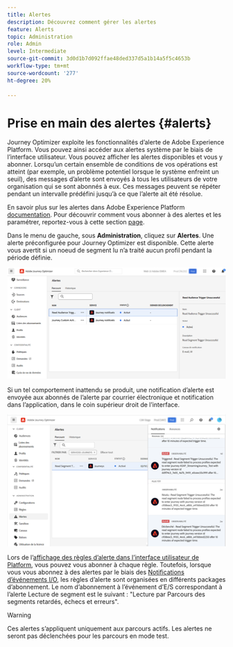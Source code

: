 ```yaml
---
title: Alertes
description: Découvrez comment gérer les alertes
feature: Alerts
topic: Administration
role: Admin
level: Intermediate
source-git-commit: 3d0d1b7d092ffae48ded337d5a1b14a5f5c4653b
workflow-type: tm+mt
source-wordcount: '277'
ht-degree: 20%

---
```


# Prise en main des alertes {#alerts}

Journey Optimizer exploite les fonctionnalités d’alerte de Adobe Experience Platform. Vous pouvez ainsi accéder aux alertes système par le biais de l’interface utilisateur. Vous pouvez afficher les alertes disponibles et vous y abonner. Lorsqu’un certain ensemble de conditions de vos opérations est atteint (par exemple, un problème potentiel lorsque le système enfreint un seuil), des messages d’alerte sont envoyés à tous les utilisateurs de votre organisation qui se sont abonnés à eux. Ces messages peuvent se répéter pendant un intervalle prédéfini jusqu’à ce que l’alerte ait été résolue.

En savoir plus sur les alertes dans Adobe Experience Platform [documentation](https://experienceleague.adobe.com/docs/experience-platform/observability/alerts/overview.html?lang=fr).
Pour découvrir comment vous abonner à des alertes et les paramétrer, reportez-vous à cette section [page](https://experienceleague.adobe.com/docs/experience-platform/observability/alerts/ui.html).

Dans le menu de gauche, sous **Administration**, cliquez sur **Alertes**. Une alerte préconfigurée pour Journey Optimizer est disponible. Cette alerte vous avertit si un noeud de segment lu n’a traité aucun profil pendant la période définie.

![](assets/alerts1.png)

Si un tel comportement inattendu se produit, une notification d’alerte est envoyée aux abonnés de l’alerte par courrier électronique et notification dans l’application, dans le coin supérieur droit de l’interface.

![](assets/alerts2.png)

Lors de l’[affichage des règles d’alerte dans l’interface utilisateur de Platform](https://experienceleague.adobe.com/docs/experience-platform/observability/alerts/ui.html), vous pouvez vous abonner à chaque règle. Toutefois, lorsque vous vous abonnez à des alertes par le biais des [Notifications d’événements I/O](https://experienceleague.adobe.com/docs/experience-platform/observability/alerts/subscribe.html), les règles d’alerte sont organisées en différents packages d’abonnement. Le nom d’abonnement à l’événement d’E/S correspondant à l’alerte Lecture de segment est le suivant : &quot;Lecture par Parcours des segments retardés, échecs et erreurs&quot;.

>[!WARNING]
>
>Ces alertes s’appliquent uniquement aux parcours actifs. Les alertes ne seront pas déclenchées pour les parcours en mode test.